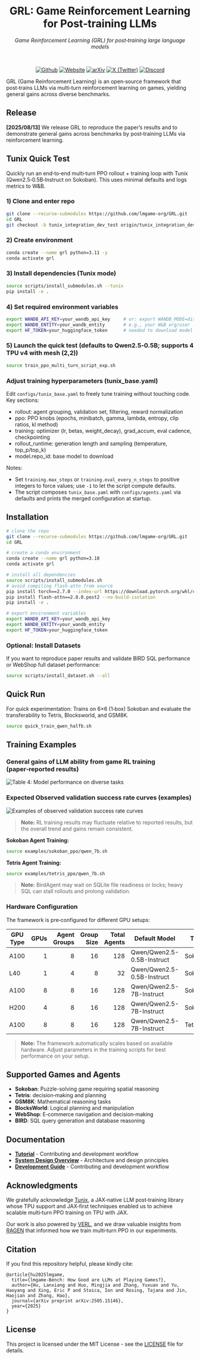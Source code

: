 <div align="center">

# GRL: Game Reinforcement Learning for Post‑training LLMs

<em>Game Reinforcement Learning (GRL) for post‑training large language models</em>

</div>

<div>
<br>

<div align="center">


[![Github](https://img.shields.io/badge/GRL-000000?style=for-the-badge&logo=github&logoColor=white)](https://github.com/lmgame-org/GRL)
[![Website](https://img.shields.io/badge/Site-%23000000.svg?style=for-the-badge&logo=semanticweb&logoColor=white)](https://lmgame.org) 
[![arXiv](https://img.shields.io/badge/arXiv-2505.15146-B31B1B?style=for-the-badge&logo=arxiv&logoColor=white)](https://arxiv.org/abs/2505.15146)
[![X (Twitter)](https://img.shields.io/badge/Follow-HaoAILab-000000?style=for-the-badge&logo=x&logoColor=white)](https://x.com/haoailab)
[![Discord](https://img.shields.io/badge/Join%20Discord-5865F2?style=for-the-badge&logo=discord&logoColor=white)](https://discord.gg/x3dTHfyRZE)

</div>

</div>

GRL (Game Reinforcement Learning) is an open‑source framework that post‑trains LLMs via multi‑turn reinforcement learning on games, yielding general gains across diverse benchmarks.

## Release
<strong>[2025/08/13]</strong> We release GRL to reproduce the paper’s results and to demonstrate general gains across benchmarks by post‑training LLMs via reinforcement learning.

## Tunix Quick Test

Quickly run an end‑to‑end multi‑turn PPO rollout + training loop with Tunix (Qwen2.5‑0.5B‑Instruct on Sokoban). This uses minimal defaults and logs metrics to W&B.

### 1) Clone and enter repo
```bash
git clone --recurse-submodules https://github.com/lmgame-org/GRL.git
cd GRL
git checkout -b tunix_integration_dev_test origin/tunix_integration_dev_test
```

### 2) Create environment
```bash
conda create --name grl python=3.11 -y
conda activate grl
```

### 3) Install dependencies (Tunix mode)
```bash
source scripts/install_submodules.sh --tunix
pip install -e .
```

### 4) Set required environment variables
```bash
export WANDB_API_KEY=your_wandb_api_key     # or: export WANDB_MODE=disabled
export WANDB_ENTITY=your_wandb_entity       # e.g., your W&B org/user
export HF_TOKEN=your_huggingface_token      # needed to download model weights
```

### 5) Launch the quick test (defaults to Qwen2.5‑0.5B; supports 4 TPU v4 with mesh (2,2))
```bash
source train_ppo_multi_turn_script_exp.sh
```


### Adjust training hyperparameters (tunix_base.yaml)

Edit `configs/tunix_base.yaml` to freely tune training without touching code. Key sections:

- rollout: agent grouping, validation set, filtering, reward normalization
- ppo: PPO knobs (epochs, minibatch, gamma, lambda, entropy, clip ratios, kl method)
- training: optimizer (lr, betas, weight_decay), grad_accum, eval cadence, checkpointing
- rollout_runtime: generation length and sampling (temperature, top_p/top_k)
- model.repo_id: base model to download

Notes:
- Set `training.max_steps` or `training.eval_every_n_steps` to positive integers to force values; use `-1` to let the script compute defaults.
- The script composes `tunix_base.yaml` with `configs/agents.yaml` via defaults and prints the merged configuration at startup.



## Installation

   ```bash
   # clone the repo
   git clone --recurse-submodules https://github.com/lmgame-org/GRL.git
   cd GRL

   # create a conda environment
   conda create --name grl python=3.10
   conda activate grl

   # install all dependencies
   source scripts/install_submodules.sh
   # avoid compiling flash-attn from source
   pip install torch==2.7.0 --index-url https://download.pytorch.org/whl/cu128
   pip install flash-attn==2.8.0.post2 --no-build-isolation
   pip install -e .

   # export environment variables
   export WANDB_API_KEY=your_wandb_api_key
   export WANDB_ENTITY=your_wandb_entity
   export HF_TOKEN=your_huggingface_token
   ```


### Optional: Install Datasets
If you want to reproduce paper results and validate BIRD SQL performance or WebShop full dataset performance:
```bash
source scripts/install_dataset.sh --all
```

## Quick Run

For quick experimentation:
Trains on 6×6 (1‑box) Sokoban and evaluate the transferability to Tetris, Blocksworld, and GSM8K.

```bash
source quick_train_qwen_halfb.sh
```

## Training Examples

### General gains of LLM ability from game RL training (paper‑reported results)


![Table 4: Model performance on diverse tasks](docs/assets/table4.png)

### Expected Observed validation success rate curves (examples)


![Examples of observed validation success rate curves](docs/assets/example_validation_success_curves.png)


> **Note:** RL training results may fluctuate relative to reported results, but the overall trend and gains remain consistent.

**Sokoban Agent Training:**
```bash
source examples/sokoban_ppo/qwen_7b.sh
```

**Tetris Agent Training:**
```bash
source examples/tetris_ppo/qwen_7b.sh
```

> **Note:** BirdAgent may wait on SQLite file readiness or locks; heavy SQL can stall rollouts and prolong validation. 

### Hardware Configuration

The framework is pre‑configured for different GPU setups:

| GPU Type | GPUs | Agent Groups | Group Size | Total Agents | Default Model | Task |
|---|---:|---:|---:|---:|---|---|
| A100 | 1 | 8 | 16 | 128 | Qwen/Qwen2.5-0.5B-Instruct | Sokoban |
| L40 | 1 | 4 | 8 | 32 | Qwen/Qwen2.5-0.5B-Instruct | Sokoban |
| A100 | 8 | 8 | 16 | 128 | Qwen/Qwen2.5-7B-Instruct | Sokoban |
| H200 | 4 | 8 | 16 | 128 | Qwen/Qwen2.5-7B-Instruct | Sokoban |
| A100 | 8 | 8 | 16 | 128 | Qwen/Qwen2.5-7B-Instruct | Tetris |



> **Note:** The framework automatically scales based on available hardware. Adjust parameters in the training scripts for best performance on your setup.

## Supported Games and Agents

- **Sokoban**: Puzzle-solving game requiring spatial reasoning
- **Tetris**: decision‑making and planning
- **GSM8K**: Mathematical reasoning tasks
- **BlocksWorld**: Logical planning and manipulation
- **WebShop**: E‑commerce navigation and decision‑making
- **BIRD**: SQL query generation and database reasoning

## Documentation
- **[Tutorial](docs/TUTORIAL.md)** - Contributing and development workflow
- **[System Design Overview](docs/SYSTEMDESIGN.md)** - Architecture and design principles
- **[Development Guide](docs/DEVELOPMENT.md)** - Contributing and development workflow

## Acknowledgments

We gratefully acknowledge [Tunix](https://github.com/google/tunix), a JAX‑native LLM post‑training library whose TPU support and JAX‑first techniques enabled us to achieve scalable multi‑turn PPO training on TPU with JAX.

Our work is also powered by [VERL](https://github.com/volcengine/verl), and we draw valuable insights from [RAGEN](https://github.com/RAGEN-AI/RAGEN) that informed how we train multi‑turn PPO in our experiments.

## Citation
If you find this repository helpful, please kindly cite:
```
@article{hu2025lmgame,
  title={lmgame-Bench: How Good are LLMs at Playing Games?},
  author={Hu, Lanxiang and Huo, Mingjia and Zhang, Yuxuan and Yu, Haoyang and Xing, Eric P and Stoica, Ion and Rosing, Tajana and Jin, Haojian and Zhang, Hao},
  journal={arXiv preprint arXiv:2505.15146},
  year={2025}
}
```

## License

This project is licensed under the MIT License - see the [LICENSE](LICENSE) file for details.
